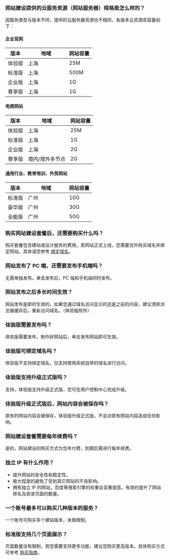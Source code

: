 ### 网站建设提供的云服务资源（网站服务器）规格是怎么样的？
因服务类型与版本不同，提供的云服务器资源也不相同，各版本云资源库容量如下：

#### 企业官网
| 版本 | 地域 | 网站容量 |
|---------|---------|---------|
| 体验版 | 上海 | 25M |
| 标准版 | 上海 | 500M |
| 企业版 | 上海 | 1G |
| 尊享版 | 上海&nbsp;&nbsp;&nbsp;&nbsp;&nbsp;&nbsp;&nbsp;&nbsp;&nbsp;&nbsp;&nbsp;&nbsp;&nbsp;&nbsp;&nbsp;&nbsp;&nbsp;&nbsp;&nbsp;| 1G |

#### 电商网站
| 版本 | 地域 | 网站容量 |
|---------|---------|---------|
| 体验版 | 上海 | 25M |
| 标准版 | 上海 | 1G |
| 企业版 | 上海 | 2G |
| 尊享版 | 境内/境外多节点 | 2G |

#### 通用行业、教育培训、外贸网站
| 版本 | 地域 | 网站容量 |
|---------|---------|---------|
| 标准版 | 广州 | 10G |
| 豪华版 | 广州 | 30G |
| 全能版 | 广州&nbsp;&nbsp;&nbsp;&nbsp;&nbsp;&nbsp;&nbsp;&nbsp;&nbsp;&nbsp;&nbsp;&nbsp;&nbsp;&nbsp;&nbsp;&nbsp;&nbsp;&nbsp;&nbsp; | 50G |

### 购买网站建设套餐后，还需要购买什么吗？
购买套餐包含建站或设计服务的费用，若网站正式上线，您需要另外购买域名并绑定网站。具体请您参考 [绑定域名](https://cloud.tencent.com/document/product/1276/48482)。

### 网站发布了 PC 端，还需要发布手机端吗？
无需单独发布。单击发布后，PC 端和手机端同时发布。

### 网站发布之后多长时间生效？
网站发布是即时生效的。如果您通过域名访问显示的还是之前的内容，建议清除浏览器缓存后，重新访问域名。（体验版除外）

### 体验版需要发布吗？
体验版需要发布，制作好网站后，单击发布网站即可生效。

### 体验版可绑定域名吗？
体验版不支持绑定域名，仅支持使用系统自带的域名进行访问。

### 体验版支持升级正式版吗？
支持，体验版支持升级正式版，您可在用户控制中心完成升级。

### 体验版升级正式版后，网站内容会被保存吗？
原有的网站内容会被保存，体验版升级正式版，不会对原有网站内容造成任何影响。

### 网站建设套餐需要每年续费吗？
是的，网站建设的购买方式为包年付费，到期后需进行每年续费。

### 独立 IP 有什么作用？
- 提升网站的安全性和稳定性。
- 极大程度的避免了受到其它网站的不良影响。
- 拥有独立 IP 的网站，百度等搜索引擎的权重会显著提高，有效的提升了网站排名及收录页面的数量。

### 一个账号最多可以购买几种版本的服务？
一个账号可购买多个建站版本，未做限制。

### 标准版支持几个页面展示？
页面数量没有限制，若您需要支持更多功能，建议您购买更高版本。具体购买方式可参考 [购买指南](https://cloud.tencent.com/document/product/1276/46518)。
